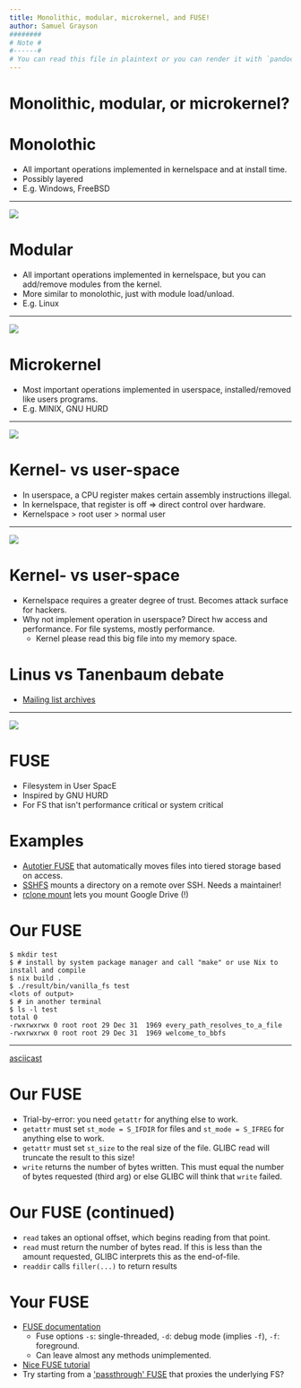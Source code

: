 ```yaml
---
title: Monolithic, modular, microkernel, and FUSE!
author: Samuel Grayson
########
# Note #
#------#
# You can read this file in plaintext or you can render it with `pandoc --standalone --to revealjs --output index.html README.md`
---
```


# Monolithic, modular, or microkernel?

# Monolothic

- All important operations implemented in kernelspace and at install time.
- Possibly layered
- E.g. Windows, FreeBSD

--------

![](https://upload.wikimedia.org/wikipedia/commons/5/5d/Windows_2000_architecture.svg)

# Modular

- All important operations implemented in kernelspace, but you can add/remove modules from the kernel.
- More similar to monolothic, just with module load/unload.
- E.g. Linux

--------

![](https://i.imgur.com/Oufl1R1.png)

# Microkernel

- Most important operations implemented in userspace, installed/removed like users programs.
- E.g. MINIX, GNU HURD

--------

![](https://upload.wikimedia.org/wikipedia/commons/thumb/6/67/OS-structure.svg/1280px-OS-structure.svg.png)

# Kernel- vs user-space

- In userspace, a CPU register makes certain assembly instructions illegal.
- In kernelspace, that register is off => direct control over hardware.
- Kernelspace > root user > normal user

--------

![](https://i.imgflip.com/6vwudc.jpg)

# Kernel- vs user-space

- Kernelspace requires a greater degree of trust. Becomes attack surface for hackers.
- Why not implement operation in userspace? Direct hw access and performance. For file systems, mostly performance.
  - Kernel please read this big file into my memory space.

# Linus vs Tanenbaum debate

- [Mailing list archives](https://web.archive.org/web/20121003060514/http://www.dina.dk/~abraham/Linus_vs_Tanenbaum.html)

--------

![](https://i.imgflip.com/6vvwfh.jpg)

# FUSE

- Filesystem in User SpacE
- Inspired by GNU HURD
- For FS that isn't performance critical or system critical

# Examples

- [Autotier FUSE](https://github.com/45Drives/autotier) that automatically moves files into tiered storage based on access.
- [SSHFS](https://en.wikipedia.org/wiki/SSHFS) mounts a directory on a remote over SSH. Needs a maintainer!
- [rclone mount](https://rclone.org/commands/rclone_mount/) lets you mount Google Drive (!)

# Our FUSE

```
$ mkdir test
$ # install by system package manager and call "make" or use Nix to install and compile
$ nix build .
$ ./result/bin/vanilla_fs test
<lots of output>
$ # in another terminal
$ ls -l test
total 0
-rwxrwxrwx 0 root root 29 Dec 31  1969 every_path_resolves_to_a_file
-rwxrwxrwx 0 root root 29 Dec 31  1969 welcome_to_bbfs
```

--------

[asciicast](https://asciinema.org/a/1SYKFtKmWS3nJVqmsEdqyZ76c)

<script id="asciicast-1SYKFtKmWS3nJVqmsEdqyZ76c" src="https://asciinema.org/a/1SYKFtKmWS3nJVqmsEdqyZ76c.js" async></script>

# Our FUSE

- Trial-by-error: you need `getattr` for anything else to work.
- `getattr` must set `st_mode = S_IFDIR` for files and `st_mode = S_IFREG` for anything else to work.
- `getattr` must set `st_size` to the real size of the file. GLIBC read will truncate the result to this size!
- `write` returns the number of bytes written. This must equal the number of bytes requested (third arg) or else GLIBC will think that `write` failed.

# Our FUSE (continued)

- `read` takes an optional offset, which begins reading from that point.
- `read` must return the number of bytes read. If this is less than the amount requested, GLIBC interprets this as the end-of-file.
- `readdir` calls `filler(...)` to return results

# Your FUSE

- [FUSE documentation](https://www.cs.hmc.edu/~geoff/classes/hmc.cs135.201109/homework/fuse/fuse_doc.html)
  -  Fuse options `-s`: single-threaded, `-d`: debug mode (implies `-f`), `-f`: foreground.
  - Can leave almost any methods unimplemented.
- [Nice FUSE tutorial](https://www.cs.nmsu.edu/~pfeiffer/fuse-tutorial/html/index.html)
- Try starting from a ['passthrough' FUSE](https://github.com/libfuse/libfuse/blob/master/example/passthrough_fh.c) that proxies the underlying FS?
